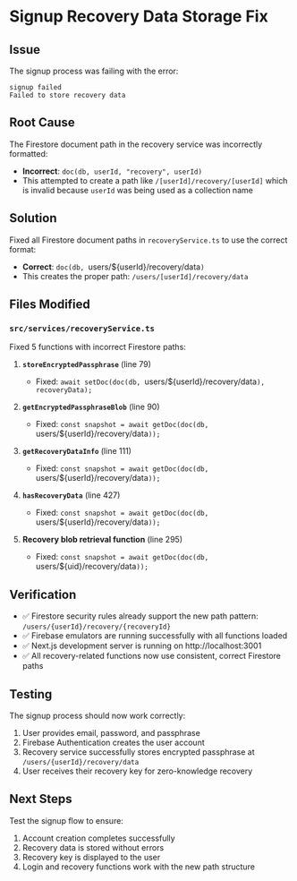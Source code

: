 # Signup Recovery Data Storage Fix

## Issue
The signup process was failing with the error:
```
signup failed
Failed to store recovery data
```

## Root Cause
The Firestore document path in the recovery service was incorrectly formatted:
- **Incorrect**: `doc(db, userId, "recovery", userId)` 
- This attempted to create a path like `/[userId]/recovery/[userId]` which is invalid because `userId` was being used as a collection name

## Solution
Fixed all Firestore document paths in `recoveryService.ts` to use the correct format:
- **Correct**: `doc(db, `users/${userId}/recovery/data`)`
- This creates the proper path: `/users/[userId]/recovery/data`

## Files Modified

### `src/services/recoveryService.ts`
Fixed 5 functions with incorrect Firestore paths:

1. **`storeEncryptedPassphrase`** (line 79)
   - Fixed: `await setDoc(doc(db, `users/${userId}/recovery/data`), recoveryData);`

2. **`getEncryptedPassphraseBlob`** (line 90)
   - Fixed: `const snapshot = await getDoc(doc(db, `users/${userId}/recovery/data`));`

3. **`getRecoveryDataInfo`** (line 111)
   - Fixed: `const snapshot = await getDoc(doc(db, `users/${userId}/recovery/data`));`

4. **`hasRecoveryData`** (line 427)
   - Fixed: `const snapshot = await getDoc(doc(db, `users/${userId}/recovery/data`));`

5. **Recovery blob retrieval function** (line 295)
   - Fixed: `const snapshot = await getDoc(doc(db, `users/${uid}/recovery/data`));`

## Verification
- ✅ Firestore security rules already support the new path pattern: `/users/{userId}/recovery/{recoveryId}`
- ✅ Firebase emulators are running successfully with all functions loaded
- ✅ Next.js development server is running on http://localhost:3001
- ✅ All recovery-related functions now use consistent, correct Firestore paths

## Testing
The signup process should now work correctly:
1. User provides email, password, and passphrase
2. Firebase Authentication creates the user account
3. Recovery service successfully stores encrypted passphrase at `/users/{userId}/recovery/data`
4. User receives their recovery key for zero-knowledge recovery

## Next Steps
Test the signup flow to ensure:
1. Account creation completes successfully
2. Recovery data is stored without errors
3. Recovery key is displayed to the user
4. Login and recovery functions work with the new path structure
